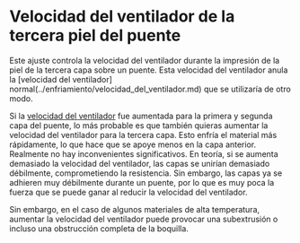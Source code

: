 Velocidad del ventilador de la tercera piel del puente
====
Este ajuste controla la velocidad del ventilador durante la impresión de la piel de la tercera capa sobre un puente. Esta velocidad del ventilador anula la [velocidad del ventilador] normal(../enfriamiento/velocidad_del_ventilador.md) que se utilizaría de otro modo.

Si la [velocidad del ventilador](bridge_fan_speed.md) fue aumentada para la primera y segunda capa del puente, lo más probable es que también quieras aumentar la velocidad del ventilador para la tercera capa. Esto enfría el material más rápidamente, lo que hace que se apoye menos en la capa anterior. Realmente no hay inconvenientes significativos. En teoría, si se aumenta demasiado la velocidad del ventilador, las capas se unirían demasiado débilmente, comprometiendo la resistencia. Sin embargo, las capas ya se adhieren muy débilmente durante un puente, por lo que es muy poca la fuerza que se puede ganar al reducir la velocidad del ventilador.

Sin embargo, en el caso de algunos materiales de alta temperatura, aumentar la velocidad del ventilador puede provocar una subextrusión o incluso una obstrucción completa de la boquilla.